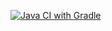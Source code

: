 [![Java CI with Gradle](https://github.com/TinitaQA/sql-task1/actions/workflows/gradle.yml/badge.svg)](https://github.com/TinitaQA/sql-task1/actions/workflows/gradle.yml)